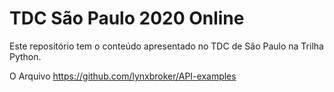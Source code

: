 # TDC São Paulo 2020 Online

Este repositório tem o conteúdo apresentado no TDC de São Paulo na Trilha Python.

O Arquivo https://github.com/lynxbroker/API-examples
